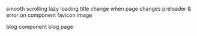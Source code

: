 

smooth scrolling
lazy loading
title change when page changes
preloader & error on component
favicon image

blog component
blog page 

